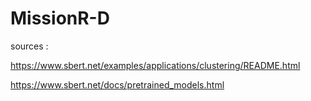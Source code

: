 # MissionR-D

sources : 

https://www.sbert.net/examples/applications/clustering/README.html

https://www.sbert.net/docs/pretrained_models.html
